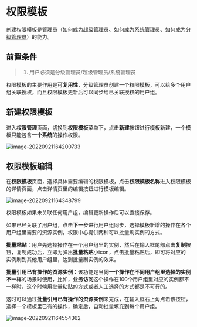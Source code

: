 # 权限模板

创建权限模板是管理员（[如何成为超级管理员](../Feature/Manager.md##超级管理员设置)、[如何成为系统管理员](../Feature/Manager.md##系统管理员设置)、[如何成为分级管理员](../Feature/GradingManager.md)）的能力。

## 前置条件

> 1. 用户必须是分级管理员/超级管理员/系统管理员

权限模板的主要作用是**可复用性**，分级管理员创建一个权限模板，可以给多个用户组关联授权，而且权限模板更新后可以同步给已关联授权的用户组。

## 新建权限模板

进入**权限管理**页面，切换到**权限模板**菜单下，点击**新建**按钮进行模板新建，一个模板只能包含**一个系统**的操作权限。

![image-20220921164200733](PermissionTemplates/image-20220921164200733.png)

## 权限模板编辑

在**权限模板**页面，选择具体需要编辑的权限模板，点击**权限模板名称**进入权限模板的详情页面，点击详情页里的编辑按钮进行模板编辑。

![image-20220921164348799](PermissionTemplates/image-20220921164348799.png)

权限模板如果未关联任何用户组，编辑更新操作后可以直接保存。

如果已经关联了用户组，点击**下一步**进行用户组同步，选择模板新增的操作在各个用户组里需要的资源实例，权限中心提供两种可以批量刷实例的方式。

**批量粘贴**：用户先选择操作在一个用户组里的实例，然后在输入框尾部点击**复制**按钮，复制成功后，立即为弹出**批量粘贴**小icon，点击批量粘贴后，即可将对应的实例刷到其他用户组里，达到批量刷实例的效果。

**批量引用已有操作的资源实例**：该功能是当**同一个操作在不同用户组里选择的实例不一样**的场景时使用，比如，**业务访问**这个操作在100个用户组里对应的实例都不一样时，这个时候用批量粘贴的方式或者人工选择的方式都是不可行的。

这时可以通过**批量引用已有操作的资源实例**来完成，在输入框右上角点击该按钮，选择一个模板里已有的操作，确定后，自动批量填充到每个用户组。 

![image-20220921164554362](PermissionTemplates/image-20220921164554362.png)



